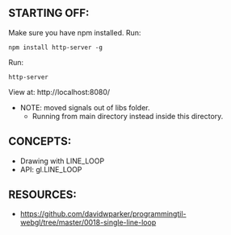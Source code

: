 ## STARTING OFF:

Make sure you have npm installed.
Run:
```
npm install http-server -g
```

Run:
```
http-server
```

View at: http://localhost:8080/

* NOTE: moved signals out of libs folder.
  * Running from main directory instead inside this directory.

## CONCEPTS:

* Drawing with LINE_LOOP
* API: gl.LINE_LOOP

## RESOURCES:
* https://github.com/davidwparker/programmingtil-webgl/tree/master/0018-single-line-loop
